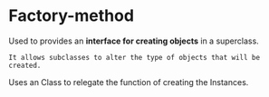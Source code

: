 # Factory-method

Used to provides an **interface for creating objects** in a superclass.

    It allows subclasses to alter the type of objects that will be created.

Uses an Class to relegate the function of creating the Instances.